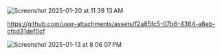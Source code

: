![Screenshot 2025-01-20 at 11 39 13 AM](https://github.com/user-attachments/assets/8ead3e13-bf65-473e-90a1-1faf88dd0290)


https://github.com/user-attachments/assets/f2a85fc5-07b6-4364-a8eb-cfcd31def0cf

![Screenshot 2025-01-13 at 8 06 07 PM](https://github.com/user-attachments/assets/4ee9e4bd-72c8-4f60-ba96-3a926dfa948a)
